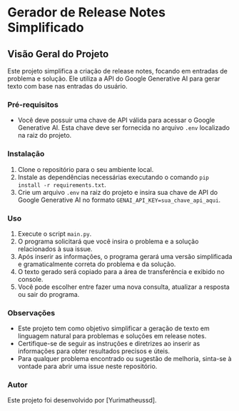 # **Gerador de Release Notes Simplificado**

## **Visão Geral do Projeto**

Este projeto simplifica a criação de release notes, focando em entradas de problema e solução. Ele utiliza a API do Google Generative AI para gerar texto com base nas entradas do usuário.

### **Pré-requisitos**

- Você deve possuir uma chave de API válida para acessar o Google Generative AI. Esta chave deve ser fornecida no arquivo `.env` localizado na raiz do projeto.

### **Instalação**

1. Clone o repositório para o seu ambiente local.
2. Instale as dependências necessárias executando o comando `pip install -r requirements.txt`.
3. Crie um arquivo `.env` na raiz do projeto e insira sua chave de API do Google Generative AI no formato `GENAI_API_KEY=sua_chave_api_aqui`.

### **Uso**

1. Execute o script `main.py`.
2. O programa solicitará que você insira o problema e a solução relacionados à sua issue.
3. Após inserir as informações, o programa gerará uma versão simplificada e gramaticalmente correta do problema e da solução.
4. O texto gerado será copiado para a área de transferência e exibido no console.
5. Você pode escolher entre fazer uma nova consulta, atualizar a resposta ou sair do programa.

### **Observações**

- Este projeto tem como objetivo simplificar a geração de texto em linguagem natural para problemas e soluções em release notes.
- Certifique-se de seguir as instruções e diretrizes ao inserir as informações para obter resultados precisos e úteis.
- Para qualquer problema encontrado ou sugestão de melhoria, sinta-se à vontade para abrir uma issue neste repositório.

### **Autor**

Este projeto foi desenvolvido por [Yurimatheussd].

